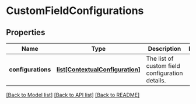 # CustomFieldConfigurations

## Properties
Name | Type | Description | Notes
------------ | ------------- | ------------- | -------------
**configurations** | [**list[ContextualConfiguration]**](ContextualConfiguration.md) | The list of custom field configuration details. | 

[[Back to Model list]](../README.md#documentation-for-models) [[Back to API list]](../README.md#documentation-for-api-endpoints) [[Back to README]](../README.md)

